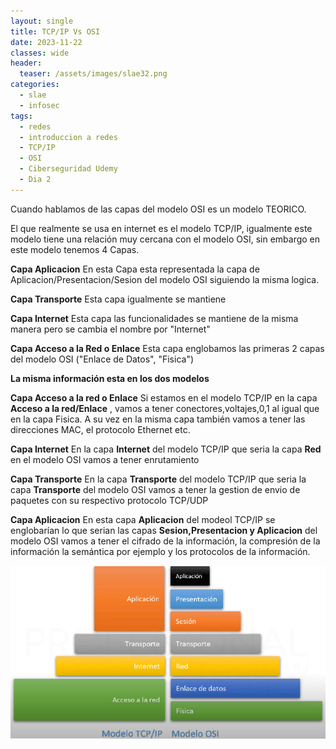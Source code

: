 ```yaml
---
layout: single
title: TCP/IP Vs OSI
date: 2023-11-22
classes: wide
header:
  teaser: /assets/images/slae32.png
categories:
  - slae
  - infosec
tags:
  - redes
  - introduccion a redes
  - TCP/IP
  - OSI
  - Ciberseguridad Udemy
  - Dia 2
---
```


Cuando hablamos de las capas del modelo OSI es un modelo TEORICO.

El que realmente se usa en internet es el modelo TCP/IP, igualmente este modelo tiene una relación muy cercana con el modelo OSI, sin embargo en este modelo tenemos 4 Capas.

**Capa Aplicacion**
	En esta Capa esta representada la capa de Aplicacion/Presentacion/Sesion del modelo OSI siguiendo la misma logica.

**Capa Transporte**
	Esta capa igualmente se mantiene

**Capa Internet**
	Esta capa las funcionalidades se mantiene de la misma manera pero se cambia el nombre por "Internet"

**Capa Acceso a la Red o Enlace**
	Esta capa englobamos las primeras 2 capas del modelo OSI ("Enlace de Datos", "Fisica")

**La misma información esta en los dos modelos**

**Capa Acceso a la red o Enlace**
	Si estamos en el modelo  TCP/IP en la capa **Acceso a la red/Enlace** , vamos a tener conectores,voltajes,0,1 al igual que en la capa Fisica.
		A su vez en la misma capa también vamos a tener las direcciones MAC, el protocolo Ethernet etc.

**Capa Internet**
	En la capa **Internet** del modelo TCP/IP que seria la capa **Red** en el modelo OSI vamos a tener enrutamiento

**Capa Transporte**
	En la capa **Transporte** del modelo TCP/IP que seria la capa **Transporte** del modelo OSI vamos a tener la gestion de envio de paquetes con su respectivo protocolo TCP/UDP

**Capa Aplicacion**
	En esta capa **Aplicacion** del modeol TCP/IP se englobarían lo que serian las capas **Sesion,Presentacion y Aplicacion** del modelo OSI vamos a tener el cifrado de la información, la compresión de la información la semántica por ejemplo y los protocolos de la información.


![[Pasted image 20231121092212.png]](../assets/images/img-ciberseguridad-udemy/Pasted%20image%2020231121092212.png)
